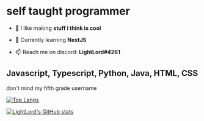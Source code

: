 
# self taught programmer

- 🔭 I like making **stuff i think is cool**

- 🌱 Currently learning **NextJS**

- 📫 Reach me on discord: **LightLord#4261**

## Javascript, Typescript, Python, Java, HTML, CSS 

don't mind my fifth grade username

[![Top Langs](https://github-readme-stats.vercel.app/api/top-langs/?username=LightLordYT&layout=compact)]()

[![LightLord's GitHub stats](https://github-readme-stats.vercel.app/api?username=LightLordYT)]()

